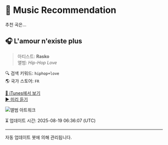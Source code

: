 
# 🎵 Music Recommendation

추천 곡은...

## 🎧 L'amour n'existe plus  
> 아티스트: **Rasko**  
> 앨범: _Hip-Hop Love_  

🔍 검색 키워드: `hiphop+love`  
🌎 국가 스토어: `FR`

[🔗 iTunes에서 보기](https://music.apple.com/fr/album/lamour-nexiste-plus/781423479?i=781423604&uo=4)  
[▶️ 미리 듣기](https://audio-ssl.itunes.apple.com/itunes-assets/AudioPreview115/v4/4c/f9/c5/4cf9c584-aa9b-4daa-714d-ae2de74f1d87/mzaf_4518863563190693902.plus.aac.p.m4a)

![앨범 아트워크](https://is1-ssl.mzstatic.com/image/thumb/Music6/v4/bc/55/40/bc5540ef-6696-6390-cf52-97f6f141ac5f/3700735803347.jpg/100x100bb.jpg)

⏳ 업데이트 시간: 2025-08-19 06:36:07 (UTC)

---
자동 업데이트 봇에 의해 관리됩니다.
